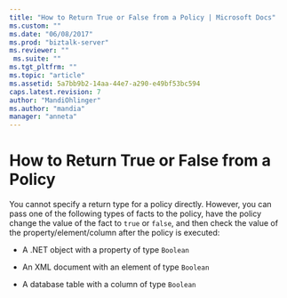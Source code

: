 ```yaml
---
title: "How to Return True or False from a Policy | Microsoft Docs"
ms.custom: ""
ms.date: "06/08/2017"
ms.prod: "biztalk-server"
ms.reviewer: ""
 ms.suite: ""
ms.tgt_pltfrm: ""
ms.topic: "article"
ms.assetid: 5a7bb9b2-14aa-44e7-a290-e49bf53bc594
caps.latest.revision: 7
author: "MandiOhlinger"
ms.author: "mandia"
manager: "anneta"
---
```

# How to Return True or False from a Policy
You cannot specify a return type for a policy directly. However, you can pass one of the following types of facts to the policy, have the policy change the value of the fact to `true` or `false`, and then check the value of the property/element/column after the policy is executed:  
  
-   A .NET object with a property of type `Boolean`  
  
-   An XML document with an element of type `Boolean`  
  
-   A database table with a column of type `Boolean`